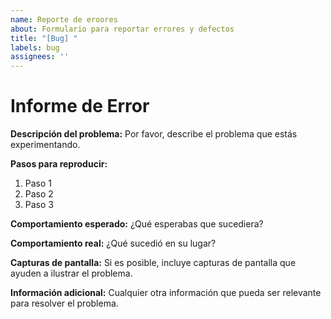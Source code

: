 ```yaml
---
name: Reporte de eroores
about: Formulario para reportar errores y defectos
title: "[Bug] "
labels: bug
assignees: ''
---
```

# Informe de Error

**Descripción del problema:**
Por favor, describe el problema que estás experimentando.

**Pasos para reproducir:**
1. Paso 1
2. Paso 2
3. Paso 3

**Comportamiento esperado:**
¿Qué esperabas que sucediera?

**Comportamiento real:**
¿Qué sucedió en su lugar?

**Capturas de pantalla:**
Si es posible, incluye capturas de pantalla que ayuden a ilustrar el problema.

**Información adicional:**
Cualquier otra información que pueda ser relevante para resolver el problema.